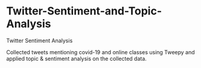 # Twitter-Sentiment-and-Topic-Analysis
Twitter Sentiment Analysis

Collected tweets mentioning covid-19 and online classes using Tweepy and applied topic & sentiment analysis on the collected data.
